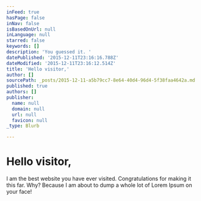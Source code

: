```yaml
---
inFeed: true
hasPage: false
inNav: false
isBasedOnUrl: null
inLanguage: null
starred: false
keywords: []
description: 'You guessed it. '
datePublished: '2015-12-11T23:16:16.788Z'
dateModified: '2015-12-11T23:16:12.514Z'
title: 'Hello visitor,'
author: []
sourcePath: _posts/2015-12-11-a5b79cc7-8e64-40d4-96d4-5f38faa4642a.md
published: true
authors: []
publisher:
  name: null
  domain: null
  url: null
  favicon: null
_type: Blurb

---
```

# Hello visitor,

I am the best website you have ever visited. Congratulations for making it this far. Why? Because I am about to dump a whole lot of Lorem Ipsum on your face!